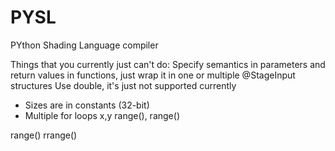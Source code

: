 # PYSL
PYthon Shading Language compiler


Things that you currently just can't do:
Specify semantics in parameters and return values in functions, just wrap it in one or multiple @StageInput structures
Use double, it's just not supported currently

- Sizes are in constants (32-bit)
- Multiple for loops x,y range(), range()

range() rrange() 